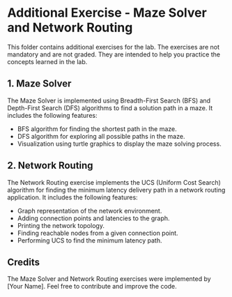 # Additional Exercise - Maze Solver and Network Routing

This folder contains additional exercises for the lab. The exercises are not mandatory and are not graded. They are intended to help you practice the concepts learned in the lab. 

## 1. Maze Solver

The Maze Solver is implemented using Breadth-First Search (BFS) and Depth-First Search (DFS) algorithms to find a solution path in a maze. It includes the following features:

- BFS algorithm for finding the shortest path in the maze.
- DFS algorithm for exploring all possible paths in the maze.
- Visualization using turtle graphics to display the maze solving process.

## 2. Network Routing

The Network Routing exercise implements the UCS (Uniform Cost Search) algorithm for finding the minimum latency delivery path in a network routing application. It includes the following features:

- Graph representation of the network environment.
- Adding connection points and latencies to the graph.
- Printing the network topology.
- Finding reachable nodes from a given connection point.
- Performing UCS to find the minimum latency path.

## Credits

The Maze Solver and Network Routing exercises were implemented by [Your Name]. Feel free to contribute and improve the code.

